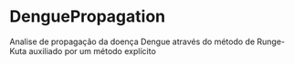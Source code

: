 # DenguePropagation
Analise de propagação da doença Dengue através do método de Runge-Kuta auxiliado por um método explícito
